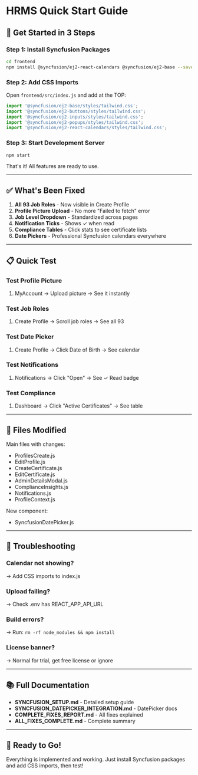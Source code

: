 # HRMS Quick Start Guide

## 🚀 Get Started in 3 Steps

### Step 1: Install Syncfusion Packages
```bash
cd frontend
npm install @syncfusion/ej2-react-calendars @syncfusion/ej2-base --save
```

### Step 2: Add CSS Imports
Open `frontend/src/index.js` and add at the TOP:

```javascript
import '@syncfusion/ej2-base/styles/tailwind.css';
import '@syncfusion/ej2-buttons/styles/tailwind.css';
import '@syncfusion/ej2-inputs/styles/tailwind.css';
import '@syncfusion/ej2-popups/styles/tailwind.css';
import '@syncfusion/ej2-react-calendars/styles/tailwind.css';
```

### Step 3: Start Development Server
```bash
npm start
```

That's it! All features are ready to use.

---

## ✅ What's Been Fixed

1. **All 93 Job Roles** - Now visible in Create Profile
2. **Profile Picture Upload** - No more "Failed to fetch" error
3. **Job Level Dropdown** - Standardized across pages
4. **Notification Ticks** - Shows ✓ when read
5. **Compliance Tables** - Click stats to see certificate lists
6. **Date Pickers** - Professional Syncfusion calendars everywhere

---

## 📋 Quick Test

### Test Profile Picture
1. MyAccount → Upload picture → See it instantly

### Test Job Roles  
1. Create Profile → Scroll job roles → See all 93

### Test Date Picker
1. Create Profile → Click Date of Birth → See calendar

### Test Notifications
1. Notifications → Click "Open" → See ✓ Read badge

### Test Compliance
1. Dashboard → Click "Active Certificates" → See table

---

## 📁 Files Modified

Main files with changes:
- ProfilesCreate.js
- EditProfile.js  
- CreateCertificate.js
- EditCertificate.js
- AdminDetailsModal.js
- ComplianceInsights.js
- Notifications.js
- ProfileContext.js

New component:
- SyncfusionDatePicker.js

---

## 🐛 Troubleshooting

### Calendar not showing?
→ Add CSS imports to index.js

### Upload failing?
→ Check .env has REACT_APP_API_URL

### Build errors?
→ Run: `rm -rf node_modules && npm install`

### License banner?
→ Normal for trial, get free license or ignore

---

## 📚 Full Documentation

- **SYNCFUSION_SETUP.md** - Detailed setup guide
- **SYNCFUSION_DATEPICKER_INTEGRATION.md** - DatePicker docs
- **COMPLETE_FIXES_REPORT.md** - All fixes explained
- **ALL_FIXES_COMPLETE.md** - Complete summary

---

## 🎉 Ready to Go!

Everything is implemented and working. Just install Syncfusion packages and add CSS imports, then test!
